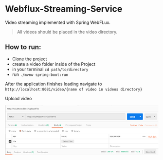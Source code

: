 # Webflux-Streaming-Service

Video streaming implemented with Spring WebFLux.

> All videos should be placed in the video directory.

How to run:
-
- Clone the project
- create a video folder inside of the Project
- in your terminal `cd path/to/directory`
- run `./mvnw spring-boot:run` 

After the application finishes loading navigate to 
`http://localhost:8081/video/{name of video in videos directory}`

Upload video

![Upload Postman Racing](docs/upload_postman.PNG)
